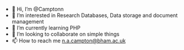- 👋 Hi, I’m @Camptonn
- 👀 I’m interested in Research Databases, Data storage and document management
- 🌱 I’m currently learning PHP
- 💞️ I’m looking to collaborate on simple things
- 📫 How to reach me n.a.campton@bham.ac.uk

<!---
Camptonn/Camptonn is a ✨ special ✨ repository because its `README.md` (this file) appears on your GitHub profile.
You can click the Preview link to take a look at your changes.
--->

